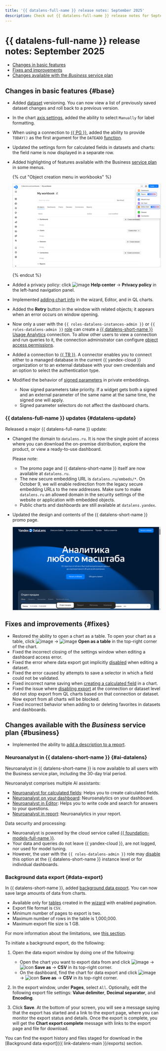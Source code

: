 ```yaml
---
title: '{{ datalens-full-name }} release notes: September 2025'
description: Check out {{ datalens-full-name }} release notes for September 2025.
---
```


# {{ datalens-full-name }} release notes: September 2025

* [Changes in basic features](#base)
* [Fixes and improvements](#fixes)
* [Changes available with the _Business_ service plan](#business)

## Changes in basic features {#base}

* Added [dataset](../dataset/versioning.md) versioning. You can now view a list of previously saved dataset changes and roll back to a previous version.
* In the chart [axis settings](../concepts/chart/settings.md#axis-settings), added the ability to select `Manually` for label formatting.
* When using a connection to [{{ PG }}](../operations/connection/create-postgresql.md), added the ability to provide `TODAY()` as the first argument for the `DATEADD` [function](../function-ref/DATEADD.md).
* Updated the settings form for calculated fields in datasets and charts: the field name is now displayed in a separate row.



* Added highlighting of features available with the Business [service plan](../concepts/service-plans-comparison.md) in some menus.

  {% cut "Object creation menu in workbooks" %}

  ![image](../../_assets/datalens/release-notes/business-in-menu-workbooks.png)

  {% endcut %}

* Added a privacy policy: click ![image](../../_assets/console-icons/circle-question.svg) **Help center** → **Privacy policy** in the left-hand navigation panel.
* Implemented [adding chart info](../operations/chart/add-description.md) in the wizard, Editor, and in QL charts.
* Added the **Retry** button in the window with related objects; it appears when an error occurs on window opening.
* Now only a user with the `{{ roles-datalens-instances-admin }}` or `{{ roles-datalens-admin }}` [role](../security/roles.md#service-roles) can create a [{{ datalens-short-name }} Usage Analytics](../operations/connection/create-usage-tracking.md) connection. To allow other users to view a connection and run queries to it, the connection administrator can configure [object access permissions](../security/manage-access.md).
* Added a connection to [{{ TR }}](../operations/connection/create-trino.md). A connector enables you to connect either to a managed database in the current {{ yandex-cloud }} organization or to an external database with your own credentials and an option to select the authentication type.
* Modified the behavior of [signed parameters](../security/private-embedded-objects.md#signed-parameters) in private embeddings.

  * Now signed parameters take priority. If a widget gets both a signed and an external parameter of the same name at the same time, the signed one will apply.
  * Signed parameter selectors do not affect the dashboard charts.

### {{ datalens-full-name }} updates {#datalens-update}

Released a major {{ datalens-full-name }} update:

* Changed the domain to `datalens.ru`. It is now the single point of access where you can download the on-premise distribution, explore the product, or view a ready-to-use dashboard.

  Please note:

  * The promo page and {{ datalens-short-name }} itself are now available at `datalens.ru`.
  * The new secure embedding URL is `datalens.ru/embeds/*`. On October 9, we will enable redirection from the legacy secure embedding URLs to the new addresses. Make sure to make `datalens.ru` an allowed domain in the security settings of the website or application with embedded objects.
  * Public charts and dashboards are still available at `datalens.yandex`.

* Updated the design and contents of the {{ datalens-short-name }} promo page.

  ![image](../../_assets/datalens/release-notes/promo-page.png)


## Fixes and improvements {#fixes}

* Restored the ability to open a chart as a table. To open your chart as a table, click ![image](../../_assets/console-icons/ellipsis.svg) → ![image](../../_assets/console-icons/layout-cells.svg) **Open as a table** in the top-right corner of the chart.
* Fixed the incorrect closing of the settings window when editing a dashboard access error.
* Fixed the error where data export got implicitly [disabled](../dataset/create-dataset.md#data-export-disable) when editing a dataset.
* Fixed the error caused by attempts to save a selector in which a field could not be validated.
* Fixed incorrect name saving when [creating a calculated field](../concepts/calculations/index.md#how-to-create-calculated-field) in a chart.
* Fixed the issue where [disabling export](../concepts/chart/data-export.md#data-export-disable) at the connection or dataset level did not stop export from QL charts based on that connection or dataset. Now export from all charts will be blocked.
* Fixed incorrect behavior when adding to or deleting favorites in datasets and dashboards.



## Changes available with the _Business_ service plan {#business}

* Implemented the ability to [add a description to a report](../reports/report-operations.md#report-add-description).

### Neuroanalyst in {{ datalens-short-name }} {#ai-datalens}

Neuroanalyst in {{ datalens-short-name }} is now available to all users with the Business service plan, including the 30-day trial period.

Neuroanalyst comprises multiple AI assistants:

* [Neuroanalyst for calculated fields](../concepts/calculations/formulas-helper.md): Helps you to create calculated fields.
* [Neuroanalyst on your dashboard](../dashboard/insights.md): Neuroanalytics on your dashboard.
* [Neuroanalyst in Editor](../charts/editor/code-helper.md): Helps you to write code and search for answers to your questions.
* [Neuroanalyst in report](../reports/insights.md): Neuroanalytics in your report.

Data security and processing:

* Neuroanalyst is powered by the cloud service called [{{ foundation-models-full-name }}](../../ai-studio).
* Your data and queries do not leave {{ yandex-cloud }}, are not logged, nor used for model tuning.
* However, the user with the `{{ roles-datalens-admin }}` role may [disable](../concepts/neuroanalyst.md#prohibit) this option at the {{ datalens-short-name }} instance level or for individual dashboards.

### Background data export {#data-export}

In {{ datalens-short-name }}, added [background data export](../concepts/chart/data-export.md#background-export). You can now save large amounts of data from charts.

* Available only for [tables](../visualization-ref/table-chart.md) created in the [wizard](../concepts/chart/dataset-based-charts.md) with enabled pagination.
* Export file format is `CSV`.
* Minimum number of pages to export is two.
* Maximum number of rows in the table is 1,000,000.
* Maximum export file size is 1 GB.

For more information about the limitations, see [this section](../concepts/chart/data-export.md#restrictions).

To initiate a background export, do the following:

1. Open the data export window by doing one of the following:
   
   * Open the chart you want to export data from and click ![image](../../_assets/console-icons/ellipsis.svg) → ![icon](../../_assets/console-icons/arrow-down-to-line.svg) **Save as** → **CSV** in its top-right corner.
   * On the dashboard, find the chart for data export and click ![image](../../_assets/console-icons/ellipsis.svg) → ![icon](../../_assets/console-icons/arrow-down-to-line.svg) **Save as** → **CSV** in its top-right corner.

1. In the export window, under **Pages**, select `All`. Optionally, edit the following export file settings: **Value delimiter**, **Decimal separator**, and **Encoding**.
1. Click **Save**. At the bottom of your screen, you will see a message saying that the export has started and a link to the export page, where you can monitor the export status and details. Once the export is complete, you will get the **Chart export complete** message with links to the export page and file for download.

You can find the export history and files staged for download in the [Background data export]({{ link-datalens-main }}/exports) section.

